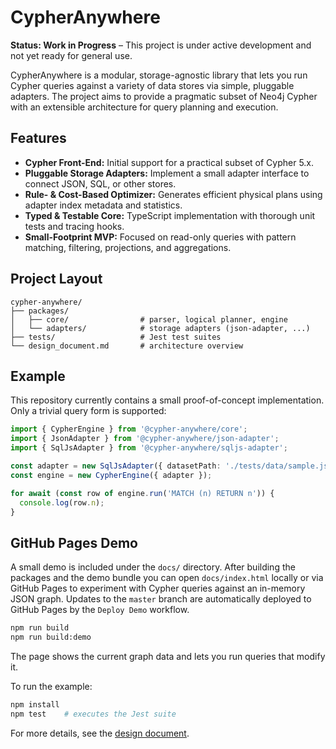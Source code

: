 # CypherAnywhere

**Status: Work in Progress** – This project is under active development and not yet ready for general use.

CypherAnywhere is a modular, storage-agnostic library that lets you run Cypher queries against a variety of data stores via simple, pluggable adapters. The project aims to provide a pragmatic subset of Neo4j Cypher with an extensible architecture for query planning and execution.

## Features

- **Cypher Front-End:** Initial support for a practical subset of Cypher 5.x.
- **Pluggable Storage Adapters:** Implement a small adapter interface to connect JSON, SQL, or other stores.
- **Rule- & Cost-Based Optimizer:** Generates efficient physical plans using adapter index metadata and statistics.
- **Typed & Testable Core:** TypeScript implementation with thorough unit tests and tracing hooks.
- **Small-Footprint MVP:** Focused on read-only queries with pattern matching, filtering, projections, and aggregations.

## Project Layout

```text
cypher-anywhere/
├── packages/
│   ├── core/                # parser, logical planner, engine
│   └── adapters/            # storage adapters (json-adapter, ...)
├── tests/                   # Jest test suites
└── design_document.md       # architecture overview
```

## Example

This repository currently contains a small proof-of-concept implementation. Only a trivial query form is supported:

```ts
import { CypherEngine } from '@cypher-anywhere/core';
import { JsonAdapter } from '@cypher-anywhere/json-adapter';
import { SqlJsAdapter } from '@cypher-anywhere/sqljs-adapter';

const adapter = new SqlJsAdapter({ datasetPath: './tests/data/sample.json' });
const engine = new CypherEngine({ adapter });

for await (const row of engine.run('MATCH (n) RETURN n')) {
  console.log(row.n);
}
```

## GitHub Pages Demo

A small demo is included under the `docs/` directory. After building the
packages and the demo bundle you can open `docs/index.html` locally or via
GitHub Pages to experiment with Cypher queries against an in-memory JSON
graph.
Updates to the `master` branch are automatically deployed to GitHub Pages by the
`Deploy Demo` workflow.

```bash
npm run build
npm run build:demo
```

The page shows the current graph data and lets you run queries that modify it.

To run the example:

```bash
npm install
npm test    # executes the Jest suite
```

For more details, see the [design document](./design_document.md).
